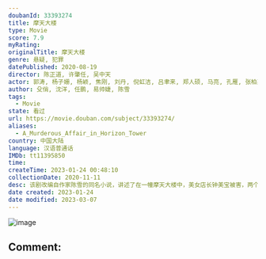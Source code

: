 ```yaml
---
doubanId: 33393274
title: 摩天大楼
type: Movie
score: 7.9
myRating: 
originalTitle: 摩天大楼
genre: 悬疑, 犯罪
datePublished: 2020-08-19
director: 陈正道, 许肇任, 吴中天
actor: 郭涛, 杨子姗, 杨颖, 焦刚, 刘丹, 倪虹洁, 吕聿来, 郑人硕, 马亮, 孔雁, 张柏嘉, 马小媛, 曹恩齐, 金世佳, 王圣迪, 李解, 曹艳艳, 吴玉芳, 毛雪雯, 王梓尘, 高睿菲儿, 汪飏, 李溪昶, 闫汶渲, 张晗, 郭震, 吴恩璇, 张捷旸, 王美茜, 严丰, 王蕊, 李昕岳, 曹蕴, 上官瞳, 李雪蕊, 陈晶晶, 朱晓鸣, 红木, 殳俏, 代文君, 刘惠仪, 蒋林燕, 陈羽汐, 张煜雯, 米拉, 姜来, 何雨佳, 张治洲, 韩东, 吉说达胡, 李柯瑾, 王大虹
author: 殳俏, 沈洋, 任鹏, 易帅婕, 陈雪
tags:
  - Movie
state: 看过
url: https://movie.douban.com/subject/33393274/
aliases:
  - A_Murderous_Affair_in_Horizon_Tower
country: 中国大陆
language: 汉语普通话
IMDb: tt11395850
time: 
createTime: 2023-01-24 00:48:10
collectionDate: 2020-11-11
desc: 该剧改编自作家陈雪的同名小说，讲述了在一幢摩天大楼中，美女店长钟美宝被害，两个警察联手破案，在抽丝剥茧之间发现了整栋大楼隐藏着匪夷所思的人际关系，发现原来每个人都有着不可告人的秘密，永远不要相信看到的...
date created: 2023-01-24
date modified: 2023-03-07
---
```


![image](p2617261901.jpg)

Comment:
---
